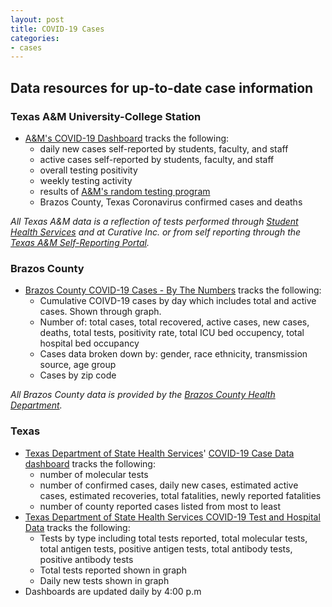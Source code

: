 ```yaml
---
layout: post
title: COVID-19 Cases
categories:
- cases
---
```


## Data resources for up-to-date case information
### Texas A&M University-College Station
* [A&M's COVID-19 Dashboard](https://www.tamu.edu/coronavirus/dashboard/index.html) tracks the following:
  * daily new cases self-reported by students, faculty, and staff
  * active cases self-reported by students, faculty, and staff
  * overall testing positivity 
  * weekly testing activity
  * results of [A&M's random testing program](https://www.tamu.edu/coronavirus/messages/important-student-covid-19-testing-program.html) 
  * Brazos County, Texas Coronavirus confirmed cases and deaths

*All Texas A&M data is a reflection of tests performed through [Student Health Services](https://shs.tamu.edu/) and at Curative Inc. or from self reporting through the [Texas A&M Self-Reporting Portal](https://redcap.tamhsc.edu/surveys/?s=N38DRD4EMK&_ga=2.227788765.1381087170.1605901065-312577730.1564419345).*
### Brazos County
  * [Brazos County COVID-19 Cases - By The Numbers](https://maps.bryantx.gov/portal/apps/opsdashboard/index.html#/aab56645d92d451e904f26db4d6f2d46) tracks the following:
    * Cumulative COIVD-19 cases by day which includes total and active cases. Shown through graph. 
    * Number of: total cases, total recovered, active cases, new cases, deaths, total tests, positivity rate, total ICU bed occupency, total hospital bed occupancy
    * Cases data broken down by: gender, race ethnicity, transmission source, age group
    * Cases by zip code

*All Brazos County data is provided by the [Brazos County Health Department](http://brazoscountytx.gov/571/6434/COVID-19-Information).*
### Texas
  * [Texas Department of State Health Services](https://dshs.texas.gov/coronavirus/)' [COVID-19 Case Data dashboard](https://txdshs.maps.arcgis.com/apps/opsdashboard/index.html#/ed483ecd702b4298ab01e8b9cafc8b83) tracks the following:
    * number of molecular tests
    * number of confirmed cases, daily new cases, estimated active cases, estimated recoveries, total fatalities, newly reported fatalities
    * number of county reported cases listed from most to least
  * [Texas Department of State Health Services COVID-19 Test and Hospital Data](https://txdshs.maps.arcgis.com/apps/opsdashboard/index.html#/0d8bdf9be927459d9cb11b9eaef6101f) tracks the following:
    * Tests by type including total tests reported, total molecular tests, total antigen tests, positive antigen tests, total antibody tests, positive antibody tests
    * Total tests reported shown in graph
    * Daily new tests shown in graph  
* Dashboards are updated daily by 4:00 p.m
